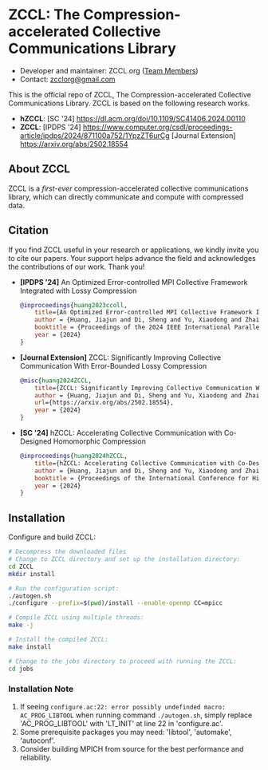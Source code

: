# ZCCL: The Compression-accelerated Collective Communications Library

* Developer and maintainer: ZCCL.org ([Team Members](https://zccl.org/team/))
* Contact: zcclorg@gmail.com

This is the official repo of ZCCL, The Compression-accelerated Collective Communications Library. ZCCL is based on the following research works.

- **hZCCL**:
[SC '24] https://dl.acm.org/doi/10.1109/SC41406.2024.00110
- **ZCCL**: 
[IPDPS '24] https://www.computer.org/csdl/proceedings-article/ipdps/2024/871100a752/1YpzZT6urCg 
[Journal Extension] https://arxiv.org/abs/2502.18554



## About ZCCL

ZCCL is a *first-ever* compression-accelerated collective communications library, which can directly communicate and compute with compressed data.

## Citation

If you find ZCCL useful in your research or applications, we kindly invite you to cite our papers. Your support helps advance the field and acknowledges the contributions of our work. Thank you!

- **[IPDPS '24]** An Optimized Error-controlled MPI Collective Framework Integrated with Lossy Compression
    ```bibtex
    @inproceedings{huang2023ccoll,
        title={An Optimized Error-controlled MPI Collective Framework Integrated with Lossy Compression},
        author = {Huang, Jiajun and Di, Sheng and Yu, Xiaodong and Zhai, Yujia and Zhang, Zhaorui and Liu, Jinyang and Lu, Xiaoyi and Raffenetti, Ken and Zhou, Hui and Zhao, Kai and Chen, Zizhong and Cappello, Franck and Guo, Yanfei and Thakur, Rajeev},
        booktitle = {Proceedings of the 2024 IEEE International Parallel and Distributed Processing Symposium (IPDPS)},
        year = {2024}
    }
    ```

- **[Journal Extension]** ZCCL: Significantly Improving Collective Communication With Error-Bounded Lossy Compression
    ```bibtex
    @misc{huang2024ZCCL,
        title={ZCCL: Significantly Improving Collective Communication With Error-Bounded Lossy Compression},
        author = {Huang, Jiajun and Di, Sheng and Yu, Xiaodong and Zhai, Yujia and Zhang, Zhaorui and Liu, Jinyang and Lu, Xiaoyi and Raffenetti, Ken and Zhou, Hui and Zhao, Kai and Alharthi, Khalid, and Chen, Zizhong and Cappello, Franck and Guo, Yanfei and Thakur, Rajeev},
        url={https://arxiv.org/abs/2502.18554},
        year = {2024}
    }
    ```

- **[SC '24]** hZCCL: Accelerating Collective Communication with Co-Designed Homomorphic Compression
    ```bibtex
    @inproceedings{huang2024hZCCL,
        title={hZCCL: Accelerating Collective Communication with Co-Designed Homomorphic Compression},
        author = {Huang, Jiajun and Di, Sheng and Yu, Xiaodong and Zhai, Yujia and Zhang, Zhaorui and Liu, Jinyang and Lu, Xiaoyi and Raffenetti, Ken and Zhou, Hui and Zhao, Kai and Chen, Zizhong and Cappello, Franck and Guo, Yanfei and Thakur, Rajeev},
        booktitle = {Proceedings of the International Conference for High Performance Computing, Networking, Storage, and Analysis},
        year = {2024}
    }
    ```

## Installation
Configure and build ZCCL:
```bash
# Decompress the downloaded files
# Change to ZCCL directory and set up the installation directory:
cd ZCCL
mkdir install

# Run the configuration script:
./autogen.sh
./configure --prefix=$(pwd)/install --enable-openmp CC=mpicc

# Compile ZCCL using multiple threads:
make -j

# Install the compiled ZCCL:
make install

# Change to the jobs directory to proceed with running the ZCCL:
cd jobs
```
### Installation Note
1. If seeing `configure.ac:22: error possibly undefinded macro: AC_PROG_LIBTOOL` when running command `./autogen.sh`, simply replace 'AC_PROG_LIBTOOL' with 'LT_INIT' at line 22 in 'configure.ac'.
2. Some prerequisite packages you may need: 'libtool', 'automake', 'autoconf'. 
3. Consider building MPICH from source for the best performance and reliability.
